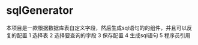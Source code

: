 sqlGenerator
============
本项目是一款根据数据库表自定义字段，然后生成sql语句的的组件，并且可以反复的配置
1 选择表
2 选择要查询的字段
3 保存配置
4 生成sql语句
5 程序员引用
